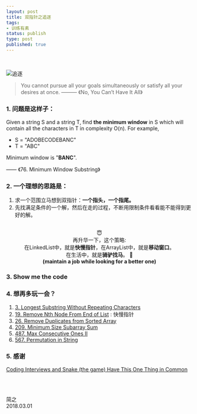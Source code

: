 ```yaml
--- 
layout: post
title: 双指针之追逐
tags:
- 训练有素
status: publish
type: post
published: true
---
```


<br>

![追逐](https://i.imgur.com/pWFuBCj.png)

> You cannot pursue all your goals simultaneously or satisfy all your desires at once. ——— 《No, You Can’t Have It All》 	
	
### 1. 问题是这样子：
	
Given a string S and a string T, find **the minimum window** in S which will contain all the characters in T in complexity O(n). For example,
	
- S = "ADOBECODEBANC"
- T = "ABC"
	
Minimum window is "**BANC**".
	
—— 《76. Minimum Window Substring》
	
### 2. 一个理想的思路是：
	
1. 求一个范围立马想到双指针：**一个指头，一个指尾。**
2. 先找满足条件的一个解，然后在走的过程，不断用限制条件看看能不能得到更好的解。


<br>
<center>😇</center>
	
<center>再升华一下，这个策略: </center>
	
<center>在LinkedList中，就是<b>快慢指针</b>，在ArrayList中，就是<b>移动窗口</b>。</center>
	
<center>  在生活中，就是<b>骑驴找马</b>。 🦄  </center>
<center> <b> (maintain a job while looking for a better one)
  </b> </center>

		
	
### 3. Show me the code 
	
<script src="https://gist.github.com/WillWang-X/bdfa9f90967f956d4cbb7773110c1c5b.js"></script>
	
### 4. 想再多玩一会？
	
1. [3. Longest Substring Without Repeating Characters](https://leetcode.com/problems/longest-substring-without-repeating-characters/description/)	
1. [19. Remove Nth Node From End of List](https://leetcode.com/problems/remove-nth-node-from-end-of-list/description/) : 快慢指针
1. [26. Remove Duplicates from Sorted Array](https://leetcode.com/problems/remove-duplicates-from-sorted-array/description/)
1. [209. Minimum Size Subarray Sum](https://leetcode.com/problems/minimum-size-subarray-sum/description/)
1. [487. Max Consecutive Ones II](https://leetcode.com/problems/max-consecutive-ones-ii/description/)
1. [567. Permutation in String](https://leetcode.com/problems/permutation-in-string/description/)
	
### 5. 感谢
	
[Coding Interviews and Snake (the game) Have This One Thing in Common](https://blog.pramp.com/coding-interviews-and-the-snake-game-have-this-one-thing-in-common-e0189fba1c9c)
	

<br>
<br>

简之           
2018.03.01
